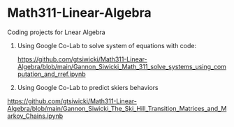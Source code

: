# Math311-Linear-Algebra
Coding projects for Lnear Algebra 

1. Using Google Co-Lab to solve system of equations with code:
   
   https://github.com/gtsiwicki/Math311-Linear-Algebra/blob/main/Gannon_Siwicki_Math_311_solve_systems_using_computation_and_rref.ipynb

2. Using Google Co-Lab to predict skiers behaviors
   
https://github.com/gtsiwicki/Math311-Linear-Algebra/blob/main/Gannon_Siwicki_The_Ski_Hill_Transition_Matrices_and_Markov_Chains.ipynb
